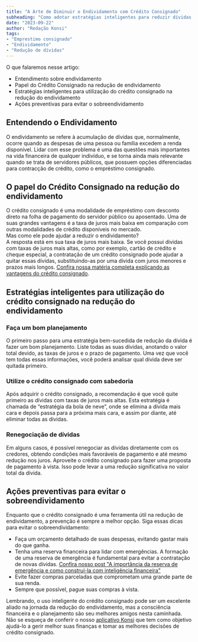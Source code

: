 ```yaml
---
title: "A Arte de Diminuir o Endividamento com Crédito Consignado"
subheading: "Como adotar estratégias inteligentes para reduzir dívidas através do empréstimo consignado"
date: "2023-09-22"
author: "Redação Konsi"
tags:
- "Emprestimo consignado"
- "Endividamento"
- "Redução de dívidas"
---
```


O que falaremos nesse artigo:
- Entendimento sobre endividamento
- Papel do Crédito Consignado na redução de endividamento
- Estratégias inteligentes para utilização do crédito consignado na redução do endividamento
- Ações preventivas para evitar o sobreendividamento

## Entendendo o Endividamento

O endividamento se refere à acumulação de dívidas que, normalmente, ocorre quando as despesas de uma pessoa ou família excedem a renda disponível. Lidar com esse problema é uma das questões mais importantes na vida financeira de qualquer indivíduo, e se torna ainda mais relevante quando se trata de servidores públicos, que possuem opções diferenciadas para contracção de crédito, como o empréstimo consignado. 

## O papel do Crédito Consignado na redução do endividamento

O crédito consignado é uma modalidade de empréstimo com desconto direto na folha de pagamento do servidor público ou aposentado. Uma de suas grandes vantagens é a taxa de juros mais baixa em comparação com outras modalidades de crédito disponíveis no mercado. \
Mas como ele pode ajudar a reduzir o endividamento? \
A resposta está em sua taxa de juros mais baixa. Se você possui dívidas com taxas de juros mais altas, como por exemplo, cartão de crédito e cheque especial, a contratação de um crédito consignado pode ajudar a quitar essas dívidas, substituindo-as por uma dívida com juros menores e prazos mais longos. [Confira nossa matéria completa explicando as vantagens do crédito consignado](https://konsi.com.br/postagens/vantagens-do-credito-consignado-por-que-escolher/).

## Estratégias inteligentes para utilização do crédito consignado na redução do endividamento

### Faça um bom planejamento

O primeiro passo para uma estratégia bem-sucedida de redução da dívida é fazer um bom planejamento. Liste todas as suas dívidas, anotando o valor total devido, as taxas de juros e o prazo de pagamento. Uma vez que você tem todas essas informações, você poderá analisar qual dívida deve ser quitada primeiro. 

### Utilize o crédito consignado com sabedoria

Após adquirir o crédito consignado, a recomendação é que você quite primeiro as dívidas com taxas de juros mais altas. Esta estratégia é chamada de “estratégia da bola de neve”, onde se elimina a dívida mais cara e depois passa para a próxima mais cara, e assim por diante, até eliminar todas as dívidas.

### Renegociação de dívidas

Em alguns casos, é possível renegociar as dívidas diretamente com os credores, obtendo condições mais favoráveis de pagamento e até mesmo redução nos juros. Aproveite o crédito consignado para fazer uma proposta de pagamento à vista. Isso pode levar a uma redução significativa no valor total da dívida.

## Ações preventivas para evitar o sobreendividamento

Enquanto que o crédito consignado é uma ferramenta útil na redução de endividamento, a prevenção é sempre a melhor opção. Siga essas dicas para evitar o sobreendividamento:

- Faça um orçamento detalhado de suas despesas, evitando gastar mais do que ganha.
- Tenha uma reserva financeira para lidar com emergências. A formação de uma reserva de emergência é fundamental para evitar a contratação de novas dívidas. [Confira nosso post "A importância da reserva de emergência e como construí-la com inteligência financeira"](https://konsi.com.br/postaragens/reserva-de-emergencia-servidores-publicos/)
- Evite fazer compras parceladas que comprometam uma grande parte de sua renda.
- Sempre que possível, pague suas compras à vista.

Lembrando, o uso inteligente do crédito consignado pode ser um excelente aliado na jornada da redução do endividamento, mas a consciência financeira e o planejamento são seu melhores amigos nesta caminhada.
Não se esqueça de conferir o nosso [aplicativo Konsi](https://konsi.com.br/app/download) que tem como objetivo ajudá-lo a gerir melhor suas finanças e tomar as melhores decisões de crédito consignado.